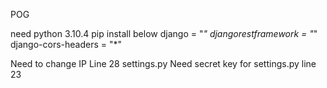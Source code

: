 POG

need python 3.10.4
pip install below
django = "*"
djangorestframework = "*"
django-cors-headers = "*"

Need to change IP Line 28 settings.py
Need secret key for settings.py line 23